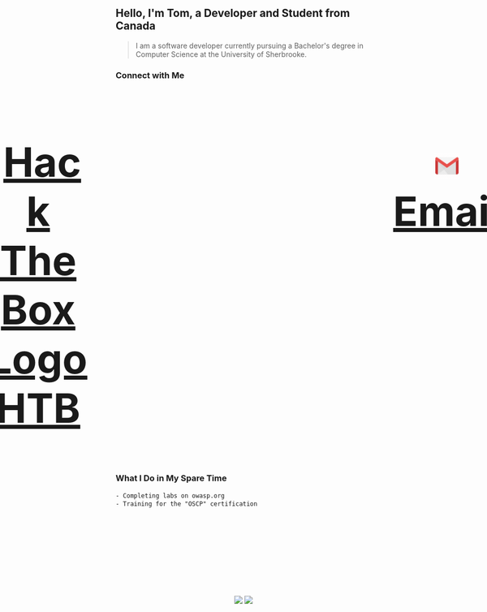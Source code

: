 ﻿<h2 align="left">Hello, I'm Tom, a Developer and Student from Canada</h2>
 
> I am a software developer currently pursuing a Bachelor's degree in Computer Science at the University of Sherbrooke.

<!-- <h3 style="font-size: 2vh"> > I am a software developer currently pursuing a Bachelor's degree in Computer Science at the University of Sherbrooke.</h3> -->



### Connect with Me
<div align="center">
    <h3 style="display: flex; justify-content: center; gap: 15vh; font-size: 2vh;">
    <a href="https://tomgaillard.ca/" target="_blank" referer="https://github.com" style="display: absolute"><img align="center" src="./assets/3d-techny-searching-for-a-file-in-a-folder.gif" height="50" width="50" alt="Portfolio Logo" style=""/> Portfolio</a>
    <a href="https://app.hackthebox.com/profile/832591" target="_blank" referer="https://github.com"><img align="center" src="https://media2.giphy.com/media/2DUl6BtXGAx2uyqIas/giphy.gif" height="50" width="50" alt="Hack The Box Logo" /> HTB</a>
    <a href="mailto:tomgaillard1@gmail.com" target="_blank" referer="https://github.com"><img align="center" src="./assets/icons8-gmail.gif" height="50" width="50" alt="Email Logo" /> Email</a>
    <a href="https://www.linkedin.com/in/tom-gaillard-b94895255/" target="_blank" referer="https://github.com"><img align="center" src="./assets/icons8-linkedin.gif" height="50" width="50" alt="Linkedin Logo" /> Linkedin</a>
    </h3>
</div>

### What I Do in My Spare Time    
    - Completing labs on owasp.org
    - Training for the "OSCP" certification
 
<div align="center" style="margin-top: 4vh">
  
  <!-- ![](http://github-profile-summary-cards.vercel.app/api/cards/profile-details?username=GaillardTom&theme=tokyonight) -->

  <div float="left" style="display: flex; align-items: center; gap: 2vh; justify-content: center;">

  
  ![](http://github-profile-summary-cards.vercel.app/api/cards/stats?username=GaillardTom&theme=tokyonight)     ![](http://github-profile-summary-cards.vercel.app/api/cards/repos-per-language?username=GaillardTom&theme=tokyonight)
    </div>
</div>
